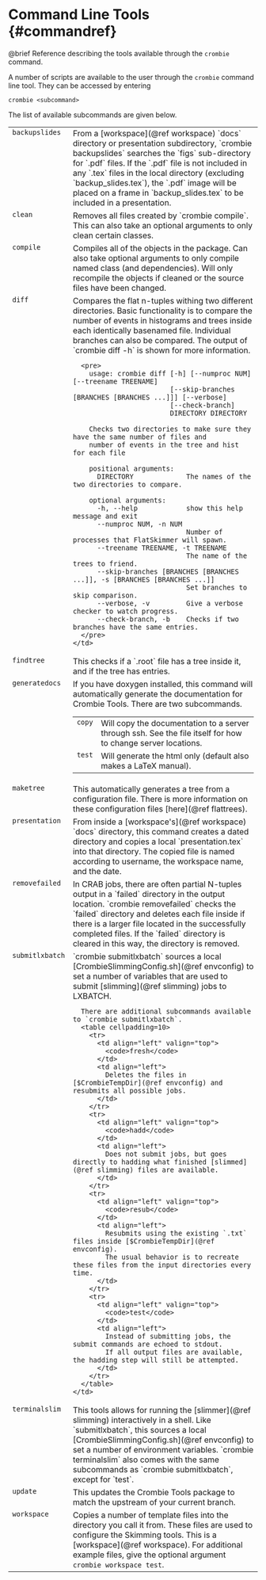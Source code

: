 # Command Line Tools {#commandref}

@brief Reference describing the tools available through the `crombie` command.

A number of scripts are available to the user through the `crombie` command line tool.
They can be accessed by entering

    crombie <subcommand>

The list of available subcommands are given below.

<table cellpadding=20>
  <tr>
    <td align="left" valign="top">
      <code>backupslides</code>
    </td>
    <td align="left">
      From a [workspace](@ref workspace) `docs` directory or presentation subdirectory,
      `crombie backupslides` searches the `figs` sub-directory for `.pdf` files.
      If the `.pdf` file is not included in any `.tex` files in the local directory
      (excluding `backup_slides.tex`), the `.pdf` image will be placed on a frame in
      `backup_slides.tex` to be included in a presentation.
    </td>
  </tr>
  <tr>
    <td align="left" valign="top">
      <code>clean</code>
    </td>
    <td align="left">
      Removes all files created by `crombie compile`.
      This can also take an optional arguments to only clean certain classes.
    </td>
  </tr>
  <tr>
    <td align="left" valign="top">
      <code>compile</code>
    </td>
    <td align="left">
      Compiles all of the objects in the package.
      Can also take optional arguments to only compile named class (and dependencies).
      Will only recompile the objects if cleaned or the source files have been changed.
    </td>
  </tr>
  <tr>
    <td align="left" valign="top">
      <code>diff</code>
    </td>
    <td align="left">
      Compares the flat n-tuples withing two different directories.
      Basic functionality is to compare the number of events in histograms and trees
      inside each identically basenamed file.
      Individual branches can also be compared.
      The output of `crombie diff -h` is shown for more information.

      <pre>
        usage: crombie diff [-h] [--numproc NUM] [--treename TREENAME]
                            [--skip-branches [BRANCHES [BRANCHES ...]]] [--verbose]
                            [--check-branch]
                            DIRECTORY DIRECTORY

        Checks two directories to make sure they have the same number of files and
        number of events in the tree and hist for each file

        positional arguments:
          DIRECTORY             The names of the two directories to compare.

        optional arguments:
          -h, --help            show this help message and exit
          --numproc NUM, -n NUM
                                Number of processes that FlatSkimmer will spawn.
          --treename TREENAME, -t TREENAME
                                The name of the trees to friend.
          --skip-branches [BRANCHES [BRANCHES ...]], -s [BRANCHES [BRANCHES ...]]
                                Set branches to skip comparison.
          --verbose, -v         Give a verbose checker to watch progress.
          --check-branch, -b    Checks if two branches have the same entries.
      </pre>
    </td>
  </tr>
  <tr>
    <td align="left" valign="top">
      <code>findtree</code>
    </td>
    <td align="left">
      This checks if a `.root` file has a tree inside it, and if the tree has entries.
    </td>
  </tr>
  <tr>
    <td align="left" valign="top">
      <code>generatedocs</code>
    </td>
    <td align="left">
      If you have doxygen installed, this command will automatically generate the
      documentation for Crombie Tools. There are two subcommands.
      <table cellpadding=10>
        <tr>
          <td align="left" valign="top">
            <code>copy</code>
          </td>
          <td align="left">
            Will copy the documentation to a server through ssh.
            See the file itself for how to change server locations.
          </td>
        </tr>
        <tr>
          <td align="left" valign="top">
            <code>test</code>
          </td>
          <td align="left">
            Will generate the html only (default also makes a LaTeX manual).
          </td>
        </tr>
      </table>
    </td>
  </tr>
  <tr>
    <td align="left" valign="top">
      <code>maketree</code>
    </td>
    <td align="left">
      This automatically generates a tree from a configuration file.
      There is more information on these configuration files [here](@ref flattrees).
    </td>
  </tr>
  <tr>
    <td align="left" valign="top">
      <code>presentation</code>
    </td>
    <td align="left">
      From inside a [workspace's](@ref workspace) `docs` directory, this command
      creates a dated directory and copies a local `presentation.tex` into that directory.
      The copied file is named according to username, the workspace name, and the date.
    </td>
  </tr>
  <tr>
    <td align="left" valign="top">
      <code>removefailed</code>
    </td>
    <td align="left">
      In CRAB jobs, there are often partial N-tuples output in a `failed` directory in the output location.
      `crombie removefailed` checks the `failed` directory and deletes each file inside if there is a larger
      file located in the successfully completed files.
      If the `failed` directory is cleared in this way, the directory is removed.
    </td>
  </tr>
  <tr>
    <td align="left" valign="top">
      <code>submitlxbatch</code>
    </td>
    <td align="left">
      `crombie submitlxbatch` sources a local [CrombieSlimmingConfig.sh](@ref envconfig) to set a number of variables
      that are used to submit [slimming](@ref slimming) jobs to LXBATCH.

      There are additional subcommands available to `crombie submitlxbatch`.
      <table cellpadding=10>
        <tr>
          <td align="left" valign="top">
            <code>fresh</code>
          </td>
          <td align="left">
            Deletes the files in [$CrombieTempDir](@ref envconfig) and resubmits all possible jobs.
          </td>
        </tr>
        <tr>
          <td align="left" valign="top">
            <code>hadd</code>
          </td>
          <td align="left">
            Does not submit jobs, but goes directly to hadding what finished [slimmed](@ref slimming) files are available.
          </td>
        </tr>
        <tr>
          <td align="left" valign="top">
            <code>resub</code>
          </td>
          <td align="left">
            Resubmits using the existing `.txt` files inside [$CrombieTempDir](@ref envconfig).
            The usual behavior is to recreate these files from the input directories every time.
          </td>
        </tr>
        <tr>
          <td align="left" valign="top">
            <code>test</code>
          </td>
          <td align="left">
            Instead of submitting jobs, the submit commands are echoed to stdout.
            If all output files are available, the hadding step will still be attempted.
          </td>
        </tr>
      </table>
    </td>
  </tr>
  <tr>
    <td align="left" valign="top">
      <code>terminalslim</code>
    </td>
    <td align="left">
      This tools allows for running the [slimmer](@ref slimming) interactively in a shell.
      Like `submitlxbatch`, this sources a local [CrombieSlimmingConfig.sh](@ref envconfig) to set a number of environment variables.
      `crombie terminalslim` also comes with the same subcommands as `crombie submitlxbatch`, except for `test`.
    </td>
  </tr>
  <tr>
    <td align="left" valign="top">
      <code>update</code>
    </td>
    <td align="left">
      This updates the Crombie Tools package to match the upstream of your current branch.
    </td>
  </tr>
  <tr>
    <td align="left" valign="top">
      <code>workspace</code>
    </td>
    <td align="left">
      Copies a number of template files into the directory you call it from.
      These files are used to configure the Skimming tools.
      This is a [workspace](@ref workspace).
      For additional example files, give the optional argument <code>crombie workspace test</code>.
    </td>
  </tr>
</table>
